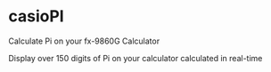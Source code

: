# casioPI
Calculate Pi on your fx-9860G Calculator

Display over 150 digits of Pi on your calculator calculated in real-time
